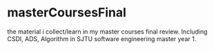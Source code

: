 # masterCoursesFinal
the material i collect/learn in my master courses final review.
Including CSDI, ADS, Algorithm in SJTU software engineering master year 1.
